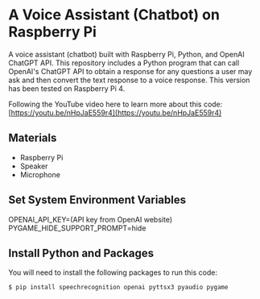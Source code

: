 # A Voice Assistant (Chatbot) on Raspberry Pi

A voice assistant (chatbot) built with Raspberry Pi, Python, and OpenAI ChatGPT API. This repository includes a Python program that can call OpenAI's ChatGPT API to obtain a response for any questions a user may ask and then convert the text response to a voice response. This version has been tested on Raspberry Pi 4. 

Following the YouTube video here to learn more about this code: 
[https://youtu.be/nHpJaE559r4](https://youtu.be/nHpJaE559r4)

## Materials 

* Raspberry Pi
* Speaker
* Microphone 

## Set System Environment Variables 

OPENAI_API_KEY=(API key from OpenAI website)   
PYGAME_HIDE_SUPPORT_PROMPT=hide

## Install Python and Packages 
You will need to install the following packages to run this code: 

```console
$ pip install speechrecognition openai pyttsx3 pyaudio pygame
```



